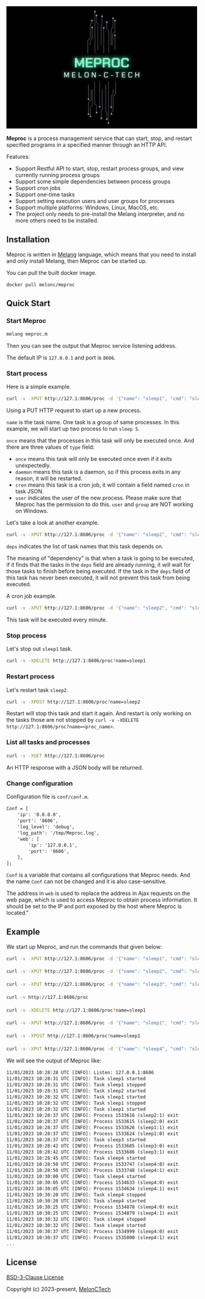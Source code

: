 <img src="https://raw.githubusercontent.com/MelonCTech/Meproc/master/docs/logo.png" style="width:500px;" />


<br>

**Meproc** is a process management service that can start, stop, and restart specified programs in a specified manner through an HTTP API.

Features:
- Support Restful API to start, stop, restart process groups, and view currently running process groups
- Support some simple dependencies between process groups
- Support cron jobs
- Support one-time tasks
- Support setting execution users and user groups for processes
- Support multiple platforms: Windows, Linux, MacOS, etc.
- The project only needs to pre-install the Melang interpreter, and no more others need to be installed.



## Installation

Meproc is written in [Melang](https://github.com/Water-Melon/Melang) language, which means that you need to install and only install Melang, then Meproc can be started up.

You can pull the built docker image.

```
docker pull melonc/meproc
```



## Quick Start



### Start Meproc

```bash
melang meproc.m
```

Then you can see the output that Meproc service listening address.

The default IP is `127.0.0.1` and port is `8606`.



### Start process

Here is a simple example.

```bash
curl -v -XPUT http://127.1:8606/proc -d '{"name": "sleep1", "cmd": "sleep 5", "type": "once", "replica": 2, "user": "guest"}'
```

Using a PUT HTTP request to start up a new process.

`name` is the task name. One task is a group of same processes. In this example, we will start up two process to run `sleep 5`.

`once` means that the processes in this task will only be executed once. And there are three values of `type` field:

- `once` means this task will only be executed once even if it exits unexpectedly.
- `daemon` means this task is a daemon, so if this process exits in any reason, it will be restarted.
- `cron` means this task is a cron job, it will contain a field named `cron` in task JSON.
- `user` indicates the user of the new process. Please make sure that Meproc has the permission to do this. `user` and `group` are NOT working on Windows.



Let's take a look at another example.

```bash
curl -v -XPUT http://127.1:8606/proc -d '{"name": "sleep2", "cmd": "sleep 5", "type": "once", "replica": 2, "deps": ["sleep1"]}'
```

`deps` indicates the list of task names that this task depends on.

The meaning of "dependency" is that when a task is going to be executed, if it finds that the tasks in the `deps` field are already running, it will wait for those tasks to finish before being executed. If the task in the `deps` field of this task has never been executed, it will not prevent this task from being executed.



A cron job example.

```bash
curl -v -XPUT http://127.1:8606/proc -d '{"name": "sleep2", "cmd": "sleep 5", "type": "cron", "cron": "* * * * *", "replica": 2}'
```

This task will be executed every minute.



### Stop process

Let's stop out `sleep1` task.

```bash
curl -v -XDELETE http://127.1:8606/proc?name=sleep1
```



### Restart process

Let's restart task `sleep2`.

```bash
curl -v -XPOST http://127.1:8606/proc?name=sleep2
```

 Restart will stop this task and start it again. And restart is only working on the tasks those are not stopped by `curl -v -XDELETE http://127.1:8606/proc?name=<proc_name>`.



### List all tasks and processes

```bash
curl -v -XGET http://127.1:8606/proc
```

An HTTP response with a JSON body will be returned.



### Change configuration

Configuration file is `conf/conf.m`.

```
Conf = [
    'ip': '0.0.0.0',
    'port': '8606',
    'log_level': 'debug',
    'log_path': '/tmp/Meproc.log',
    'web': [
        'ip': '127.0.0.1',
        'port': '8606',
    ],
];
```

`Conf` is a variable that contains all configurations that Meproc needs. And the name `Conf` can not be changed and it is also case-sensitive.

The address in `web` is used to replace the address in Ajax requests on the web page, which is used to access Meproc to obtain process information. It should be set to the IP and port exposed by the host where Meproc is located."


## Example

We start up Meproc, and run the commands that given below:

```bash
curl -v -XPUT http://127.1:8606/proc -d '{"name": "sleep1", "cmd": "sleep 5", "type": "once", "replica": 2}'

curl -v -XPUT http://127.1:8606/proc -d '{"name": "sleep2", "cmd": "sleep 5", "type": "once", "replica": 2, "deps": ["sleep1"]}'

curl -v -XPUT http://127.1:8606/proc -d '{"name": "sleep3", "cmd": "sleep 5", "type": "once", "replica": 2, "deps": ["sleep1", "sleep2"]}'

curl -v http://127.1:8606/proc

curl -v -XDELETE http://127.1:8606/proc?name=sleep1

curl -v -XPUT http://127.1:8606/proc -d '{"name": "sleep1", "cmd": "sleep 5", "type": "once", "replica": 2}'

curl -v -XPOST http://127.1:8606/proc?name=sleep1

curl -v -XPUT http://127.1:8606/proc -d '{"name": "sleep4", "cmd": "sleep 5", "type": "cron", "cron": "* * * * *", "replica": 2}'
```

We will see the output of Meproc like:

```
11/01/2023 10:28:28 UTC [INFO]: Listen: 127.0.0.1:8606
11/01/2023 10:28:31 UTC [INFO]: Task sleep1 started
11/01/2023 10:28:31 UTC [INFO]: Task sleep1 stopped
11/01/2023 10:28:31 UTC [INFO]: Task sleep2 started
11/01/2023 10:28:32 UTC [INFO]: Task sleep1 started
11/01/2023 10:28:32 UTC [INFO]: Task sleep1 stopped
11/01/2023 10:28:32 UTC [INFO]: Task sleep1 started
11/01/2023 10:28:37 UTC [INFO]: Process 1533616 (sleep2:1) exit
11/01/2023 10:28:37 UTC [INFO]: Process 1533615 (sleep2:0) exit
11/01/2023 10:28:37 UTC [INFO]: Process 1533626 (sleep1:1) exit
11/01/2023 10:28:37 UTC [INFO]: Process 1533624 (sleep1:0) exit
11/01/2023 10:28:37 UTC [INFO]: Task sleep3 started
11/01/2023 10:28:42 UTC [INFO]: Process 1533685 (sleep3:0) exit
11/01/2023 10:28:42 UTC [INFO]: Process 1533686 (sleep3:1) exit
11/01/2023 10:28:45 UTC [INFO]: Task sleep4 started
11/01/2023 10:28:50 UTC [INFO]: Process 1533747 (sleep4:0) exit
11/01/2023 10:28:50 UTC [INFO]: Process 1533748 (sleep4:1) exit
11/01/2023 10:30:00 UTC [INFO]: Task sleep4 started
11/01/2023 10:30:05 UTC [INFO]: Process 1534633 (sleep4:0) exit
11/01/2023 10:30:05 UTC [INFO]: Process 1534634 (sleep4:1) exit
11/01/2023 10:30:20 UTC [INFO]: Task sleep4 stopped
11/01/2023 10:30:20 UTC [INFO]: Task sleep4 started
11/01/2023 10:30:25 UTC [INFO]: Process 1534878 (sleep4:0) exit
11/01/2023 10:30:25 UTC [INFO]: Process 1534879 (sleep4:1) exit
11/01/2023 10:30:32 UTC [INFO]: Task sleep4 stopped
11/01/2023 10:30:32 UTC [INFO]: Task sleep4 started
11/01/2023 10:30:37 UTC [INFO]: Process 1534999 (sleep4:0) exit
11/01/2023 10:30:37 UTC [INFO]: Process 1535000 (sleep4:1) exit
...
```



## License

[BSD-3-Clause License](https://github.com/Water-Melon/Melang/blob/master/LICENSE)

Copyright (c) 2023-present, [MelonCTech](https://github.com/MelonCTech)
